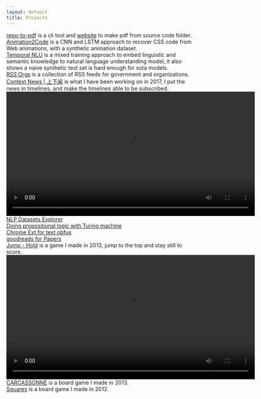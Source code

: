 ```yaml
---
layout: default
title: Projects
---
```


<script>
  document.querySelector('.header a.projects').classList.add('selected')
</script>

<div class="project-list">
  <div class="repo-to-pdf"><a href="https://github.com/josherich/repo-to-pdf">repo-to-pdf</a> is a cli tool and <a href="https://book.mindynode.com/">website</a> to make pdf from source code folder.</div>

  <div class="animation-code"><a href="https://github.com/josherich/Animation2Code">Animation2Code</a> is a CNN and LSTM approach to recover CSS code from Web animations, with a synthetic animation dataset.</div>
  <div class="nlu-mix"><a href="https://github.com/josherich/Temporal-NLU">Temporal NLU</a> is a mixed training approach to embed linguistic and semantic knowledge to natural language understanding model, it also shows a naive synthetic test set is hard enough for sota models.</div>

  <div class="rss-hub-cn-gov"><a href="http://rss.mindynode.com/">RSS Orgs</a> is a collection of RSS feeds for government and organizations.</div>

  <div class="mindynode"><a href="http://news.mindynode.com/en">Context News | 上下闻</a> is what I have been working on in 2017, I put the news in timelines, and make the timelines able to be subscribed.</div>
  <video width="650" height="" controls>
    <source src="/downloads/context.mp4" type="video/mp4">
  Your browser does not support the video tag.
  </video>

  <div class="nlp-dataset-explorer"><a href="https://josherich.github.io/nlp-dataset-explorer/">NLP Datasets Explorer</a></div>

  <div class="logic-turing-machine"><a href="https://josherich.github.io/logic-turing-machine/">Doing propositional logic with Turing machine</a></div>

  <div class="censor-obfus"><a href="https://josherich.github.io/censor-obfus/">Chrome Ext for text obfus</a></div>

  <div class="paper-reads"><a href="http://paper.mindynode.com/">goodreads for Papers</a></div>

  <div class="fez-x"><a href="http://josherich.github.io/FEZ-JUMP">Jump - Hold</a> is a game I made in 2013, jump to the top and stay still to score.</div>
  <video width="650" height="" controls>
    <source src="/downloads/jump.mp4" type="video/mp4">
  Your browser does not support the video tag.
  </video>


  <div class="carcassonne"><a href="http://josherich.github.io/carcassonne/">CARCASSONNE</a> is a board game I made in 2013.</div>
  <div class="squares"><a href="http://josherich.github.io/squares/">Squares</a> is a board game I made in 2012.</div>
</div>
